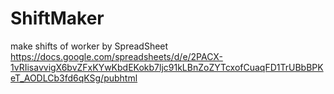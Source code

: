 # ShiftMaker
make shifts of worker by SpreadSheet
https://docs.google.com/spreadsheets/d/e/2PACX-1vRIisavvigX6bvZFxKYwKbdEKokb7ljc91kLBnZoZYTcxofCuaqFD1TrUBbBPKeT_AODLCb3fd6qKSg/pubhtml
